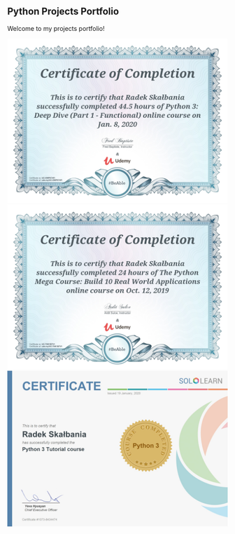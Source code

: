 ## Python Projects Portfolio ##

Welcome to my projects portfolio! 


![](Python/images/UC-OWPX74FI.jpg)
![](Python/images/certificate.jpg)
![](Python/images/Python_certificate.jpg)
